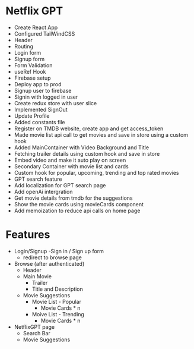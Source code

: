 # Netflix GPT

- Create React App
- Configured TailWindCSS
- Header
- Routing
- Login form
- Signup form
- Form Validation
- useRef Hook
- Firebase setup
- Deploy app to prod
- Signup user to firebase
- Signin with logged in user
- Create redux store with user slice
- Implemented SignOut
- Update Profile
- Added constants file
- Register on TMDB website, create app and get access_token
- Made movie list api call to get movies and save in store using a custom hook
- Added MainContainer with Video Background and Title
- Fetching trailer details using custom hook and save in store
- Embed video and make it auto play on screen
- Secondary Container with movie list and cards
- Custom hook for popular, upcoming, trending and top rated movies
- GPT search feature
- Add localization for GPT search page
- Add openAi intergration
- Get movie details from tmdb for the suggestions
- Show the movie cards using movieCards component
- Add memoization to reduce api calls on home page

# Features

- Login/Signup
  -Sign in / Sign up form
  - redirect to browse page
- Browse (after authenticated)
  - Header
  - Main Movie
    - Trailer
    - Title and Description
  - Movie Suggestions
    - Movie List - Popular
      - Movie Cards \* n
    - Moive List - Trending
      - Movie Cards \* n
- NetflixGPT page
  - Search Bar
  - Movie Suggestions
